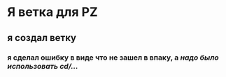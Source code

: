# Я ветка для PZ
## я создал ветку
### я сделал ошибку в виде что не зашел в впаку, а _надо было использовать cd/..._
